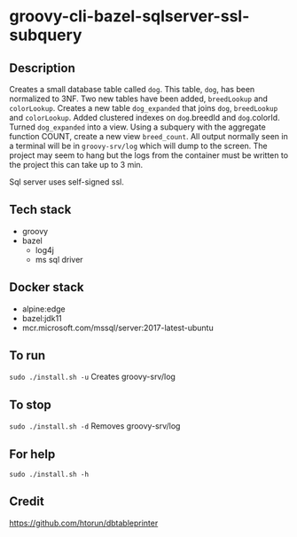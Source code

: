 # groovy-cli-bazel-sqlserver-ssl-subquery

## Description
Creates a small database table
called `dog`. This table, `dog`, has been normalized to 3NF.
Two new tables have been added, `breedLookup` and `colorLookup`.
Creates a new table `dog_expanded` that joins
`dog`, `breedLookup` and `colorLookup`. Added clustered indexes on
`dog`.breedId and `dog`.colorId. Turned `dog_expanded` into a view. Using
a subquery with the aggregate function
COUNT, create a new view `breed_count`. All output normally
seen in a terminal will be in `groovy-srv/log` which will dump to the screen. The project may seem to hang but the logs from the container must be written to the project this can take up to 3 min.

Sql server uses self-signed ssl.

## Tech stack
- groovy
- bazel
  - log4j
  - ms sql driver

## Docker stack
- alpine:edge
- bazel:jdk11
- mcr.microsoft.com/mssql/server:2017-latest-ubuntu

## To run
`sudo ./install.sh -u`
Creates groovy-srv/log

## To stop
`sudo ./install.sh -d`
Removes groovy-srv/log

## For help
`sudo ./install.sh -h`

## Credit
https://github.com/htorun/dbtableprinter
